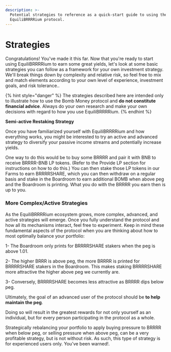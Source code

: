 ```yaml
---
description: >-
  Potential strategies to reference as a quick-start guide to using the
  EquiliBRRRRium protocol.
---
```


# Strategies

Congratulations! You've made it this far. Now that you're ready to start using EquiliBRRRRium to earn some great yields, let's look at some basic strategies you can follow as a framework for your own investment strategy. We'll break things down by complexity and relative risk, so feel free to mix and match elements according to your own level of experience, investment goals, and risk tolerance..

{% hint style="danger" %}
The strategies described here are intended only to illustrate how to use the Bomb Money protocol and **do not constitute financial advice**. Always do your own research and make your own decisions with regard to how you use EquiliBRRRRium.
{% endhint %}

**Semi-active Restaking Strategy**

Once you have familiarized yourself with EquiliBRRRRium and how everything works, you might be interested to try an active and advanced strategy to diversify your passive income streams and potentially increase yields.&#x20;

One way to do this would be to buy some BRRRR and pair it with BNB to receive BRRRR-BNB LP tokens. (Refer to the Provide LP section for instructions on how to do this.) You can then stake those LP tokens in our Farms to earn BRRRRSHARE, which you can then withdraw on a regular basis and stake in the Boardroom to earn additional BOMB when above peg and the Boardroom is printing. What you do with the BRRRR you earn then is up to you.

### **More Complex/Active Strategies**

As the EquiliBRRRRium ecosystem grows, more complex, advanced, and active strategies will emerge. Once you fully understand the protocol and how all its mechanisms interact, feel free to experiment. Keep in mind these fundamental aspects of the protocol when you are thinking about how to most optimally balance your portfolio:&#x20;

1- The Boardroom only prints for BRRRRSHARE stakers when the peg is above 1.01.

2- The higher BRRR is above peg, the more BRRRR is printed for BRRRRSHARE stakers in the Boardroom. This makes staking BRRRRSHARE more attractive the higher above peg we currently are.

3- Conversely, BRRRRSHARE becomes less attractive as BRRRR dips below peg.&#x20;

Ultimately, the goal of an advanced user of the protocol should be **to help maintain the peg**.

Doing so will result in the greatest rewards for not only yourself as an individual, but for every person participating in the protocol as a whole.&#x20;

Strategically rebalancing your portfolio to apply buying pressure to BRRRR when below peg, or selling pressure when above peg, can be a very profitable strategy, but is not without risk. As such, this type of strategy is for experienced users only. You’ve been warned!.
